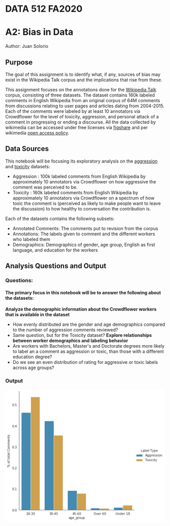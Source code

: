 # DATA 512 FA2020
# A2: Bias in Data
Author: Juan Solorio

## Purpose
The goal of this assignment is to identify what, if any, sources of bias may exist in the Wikipedia Talk corpus and the implications that rise from these.

This assignment focuses on the annotations done for the [Wikipedia Talk]( https://meta.wikimedia.org/wiki/Research:Detox) corpus, consisting of three datasets. The dataset contains 160k labeled comments in English Wikipedia from an original corpus of 64M comments from discussions relating to user pages and articles dating from 2004-2015. Each of the comments were labeled by at least 10 annotators via Crowdflower for the level of toxicity, aggression, and personal attack of a comment in progressing or ending a discourse.
All the data collected by wikimedia can be accessed under free licenses via [figshare]( https://figshare.com/articles/Wikipedia_Talk_Labels_Toxicity/4563973) and per wikimedia [open access policy]( https://meta.wikimedia.org/wiki/Open_access_policy).

## Data Sources
This notebook will be focusing its exploratory analysis on the [aggression]( https://docs.google.com/spreadsheets/d/1IlhmnoAdHNm906WrwYp2el9tlZFfnJkwrYXzbEMKGvM/edit#gid=0&range=E3) and [toxicity]( https://docs.google.com/spreadsheets/d/1IlhmnoAdHNm906WrwYp2el9tlZFfnJkwrYXzbEMKGvM/edit#gid=0&range=E2) datasets:
- Aggression : 100k labeled comments from English Wikipedia by approximately 10 annotators via Crowdflower on how aggressive the comment was perceived to be.
- Toxicity : 160k labeled comments from English Wikipedia by approximately 10 annotators via Crowdflower on a spectrum of how toxic the comment is (perceived as likely to make people want to leave the discussion) to how healthy to conversation the contribution is.

Each of the datasets contains the following subsets:
- Annotated Comments: The comments put to revision from the corpus
- Annotations: The labels given to comment and the different workers who labeled them
- Demographics: Demographics of gender, age group, English as first language, and education for the workers

## Analysis Questions and Output
### Questions:
#### The primary focus in this notebook will be to answer the following about the datasets:
**Analyze the demographic information about the Crowdflower workers that is available in the dataset**
-	How evenly distributed are the gender and age demographics compared to the number of aggression comments reviewed?
-	Same question, but for the Toxicity dataset?
**Explore relationships between worker demographics and labeling behavior**
-	Are workers with Bachelors, Master's and Doctorate degrees more likely to label an a comment as aggression or toxic, than those with a different education degree?
-	Do we see an even distribution of rating for aggressive or toxic labels across age groups?

### Output
![alt text]( figures/Age_Distribution_labels_Percent_comments.png)

